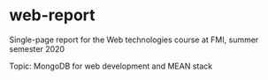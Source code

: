 # web-report

Single-page report for the Web technologies course at FMI, summer semester 2020

Topic: MongoDB for web development and MEAN stack
